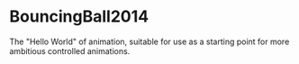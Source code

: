 BouncingBall2014
================

The "Hello World" of animation, suitable for use as a starting point for more ambitious controlled animations.
